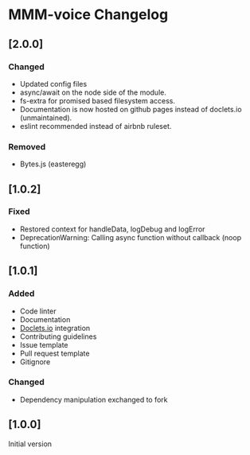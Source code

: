 # MMM-voice Changelog

## [2.0.0]

### Changed

* Updated config files
* async/await on the node side of the module.
* fs-extra for promised based filesystem access.
* Documentation is now hosted on github pages instead of doclets.io (unmaintained).
* eslint recommended instead of airbnb ruleset.

### Removed

* Bytes.js (easteregg)

## [1.0.2]

### Fixed

* Restored context for handleData, logDebug and logError
* DeprecationWarning: Calling async function without callback (noop function)

## [1.0.1]

### Added

* Code linter
* Documentation
* [Doclets.io](https://doclets.io/fewieden/MMM-voice/master) integration
* Contributing guidelines
* Issue template
* Pull request template
* Gitignore

### Changed

* Dependency manipulation exchanged to fork

## [1.0.0]

Initial version
